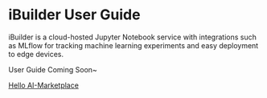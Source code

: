 # iBuilder User Guide
iBuilder is a cloud-hosted Jupyter Notebook service with integrations such as MLflow for tracking machine learning experiments and easy deployment to edge devices. 

User Guide Coming Soon~

[Hello AI-Marketplace](https://hackmd.io/@ypsc/SkJcFfVIu)
